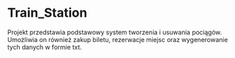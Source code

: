 # Train_Station
Projekt przedstawia podstawowy system tworzenia i usuwania pociągów. Umożliwia on również zakup biletu, rezerwacje miejsc oraz wygenerowanie tych danych w formie txt.
